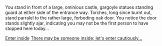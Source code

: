 You stand in front of a large, ominious castle, gargoyle statues standing guard at either side of the entrance way. Torches, long since burnt out, stand parralel to the rather large, forboding oak door. You notice the door stands slightly ajar, indicating you may not be the first person to have stopped here today...

[Enter inside](/7/2.md)
[There may be someone inside; let's enter cautiously...](/7/2.md)
